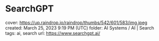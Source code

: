 # SearchGPT

cover: https://up.raindrop.io/raindrop/thumbs/542/601/583/img.jpeg
created: March 25, 2023 9:19 PM (UTC)
folder: AI Systems / AI | Search
tags: ai, search
url: https://www.searchgpt.ai/
